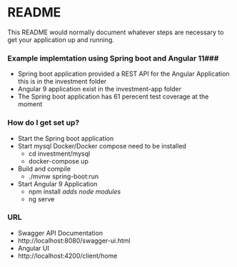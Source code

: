 # README #

This README would normally document whatever steps are necessary to get your application up and running.

### Example implemtation using Spring boot and Angular 11###

* Spring boot application provided a REST API for the Angular Application this is in the investment folder
* Angular 9 application exist in the investment-app folder
* The Spring boot application has 61 perecent test coverage at the moment


### How do I get set up? ###

* Start the Spring boot application
* Start mysql Docker/Docker compose need to be installed
  * cd investment/mysql
  * docker-compose up
* Build and compile
    * ./mvnw spring-boot:run
* Start Angular 9 Application
    * npm install   *adds node modules*
    * ng serve

### URL ###
 * Swagger API Documentation
  * http://localhost:8080/swagger-ui.html
 * Angular UI 
  * http://localhost:4200/client/home
